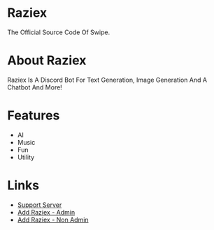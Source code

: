 # Raziex
 The Official Source Code Of Swipe.

# About Raziex
Raziex Is A Discord Bot For Text Generation, Image Generation And A Chatbot And More!

# Features
 - AI
 - Music
 - Fun
 - Utility

# Links
 - [Support Server](https://discord.gg/G5Tj96UmHs)
 - [Add Raziex - Admin](https://discord.com/oauth2/authorize?client_id=1205684566292041800&permissions=8&scope=bot+applications.commands)
 - [Add Raziex - Non Admin](https://discord.com/oauth2/authorize?client_id=1205684566292041800&permissions=10982197165175&scope=bot+applications.commands)
